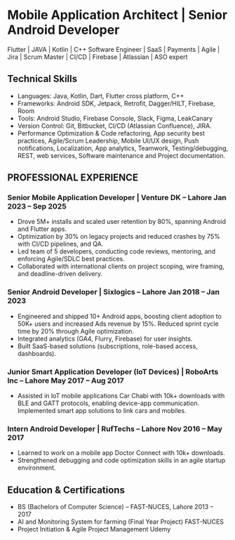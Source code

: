 # Mobile Application Architect | Senior Android Developer

Flutter | JAVA | Kotlin | C++ Software Engineer | SaaS | Payments | Agile | Jira | Scrum Master | CI/CD | Firebase | Atlassian | ASO expert

## Technical Skills
- Languages: Java, Kotlin, Dart, Flutter cross platform, C++
- Frameworks: Android SDK, Jetpack, Retrofit, Dagger/HILT, Firebase, Room
- Tools: Android Studio, Firebase Console, Slack, Figma, LeakCanary
- Version Control: Git, Bitbucket, CI/CD (Atlassian Confluence), JIRA.
- Performance Optimization & Code refactoring, App security best practices, Agile/Scrum Leadership, Mobile UI/UX design, Push notifications, Localization, App analytics, Teamwork, Testing/debugging, REST, web services, Software maintenance and Project documentation.


## PROFESSIONAL EXPERIENCE

### Senior Mobile Application Developer | Venture DK – Lahore Jan 2023 – Sep 2025

- Drove 5M+ installs and scaled user retention by 80%, spanning Android and Flutter apps.
- Optimization by 30% on legacy projects and reduced crashes by 75% with CI/CD pipelines, and QA.
- Led team of 5 developers, conducting code reviews, mentoring, and enforcing Agile/SDLC best practices.
- Collaborated with international clients on project scoping, wire framing, and deadline-driven delivery.

 
### Senior Android Developer | Sixlogics – Lahore Jan 2018 – Jan 2023

- Engineered and shipped 10+ Android apps, boosting client adoption to 50K+ users and increased Ads revenue by 15%. Reduced sprint cycle time by 20% through Agile optimization.
- Integrated analytics (GA4, Flurry, Firebase) for user insights.
- Built SaaS-based solutions (subscriptions, role-based access, dashboards).


### Junior Smart Application Developer (IoT Devices) | RoboArts Inc – Lahore May 2017 – Aug 2017

- Assisted in IoT mobile applications Car Chabi with 10k+ downloads with BLE and GATT protocols, enabling device-app communication. Implemented smart app solutions to link cars and mobiles.


### Intern Android Developer | RufTechs – Lahore  Nov 2016 – May 2017

- Learned to work on a mobile app Doctor Connect with 10k+ downloads.
- Strengthened debugging and code optimization skills in an agile startup environment.


## Education & Certifications

- BS (Bachelors of Computer Science) – FAST-NUCES, Lahore        2013 – 2017
- AI and Monitoring System for farming (Final Year Project)      FAST-NUCES
- Project Initiation & Agile Project Management                  Udemy



